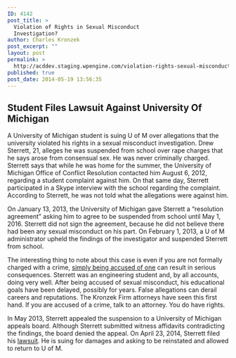 ```yaml
---
ID: 4142
post_title: >
  Violation of Rights in Sexual Misconduct
  Investigation?
author: Charles Kronzek
post_excerpt: ""
layout: post
permalink: >
  http://acddev.staging.wpengine.com/violation-rights-sexual-misconduct-investigation.html
published: true
post_date: 2014-05-19 13:56:35
---
```

<h2>Student Files Lawsuit Against University Of Michigan</h2>
A University of Michigan student is suing U of M over allegations that the university violated his rights in a sexual misconduct investigation. Drew Sterrett, 21, alleges he was suspended from school over rape charges that he says arose from consensual sex. He was never criminally charged. Sterrett says that while he was home for the summer, the University of Michigan Office of Conflict Resolution contacted him August 6, 2012, regarding a student complaint against him. On that same day, Sterrett participated in a Skype interview with the school regarding the complaint. According to Sterrett, he was not told what the allegations were against him.

On January 13, 2013, the University of Michigan gave Sterrett a “resolution agreement” asking him to agree to be suspended from school until May 1, 2016. Sterrett did not sign the agreement, because he did not believe there had been any sexual misconduct on his part. On February 1, 2013, a U of M administrator upheld the findings of the investigator and suspended Sterrett from school.

The interesting thing to note about this case is even if you are not formally charged with a crime, <a href="http://acddev.staging.wpengine.com/pre-arrest-help-from-us.html" target="_blank">simply being accused of one</a> can result in serious consequences. Sterrett was an engineering student and, by all accounts, doing very well. After being accused of sexual misconduct, his educational goals have been delayed, possibly for years. False allegations can derail careers and reputations. The Kronzek Firm attorneys have seen this first hand. If you are accused of a crime, talk to an attorney. You do have rights.

In May 2013, Sterrett appealed the suspension to a University of Michigan appeals board. Although Sterrett submitted witness affidavits contradicting the findings, the board denied the appeal. On April 23, 2014, Sterrett filed his <a href="http://www.freep.com/assets/freep/pdf/C422124157.PDF" target="_blank">lawsuit</a>. He is suing for damages and asking to be reinstated and allowed to return to U of M.